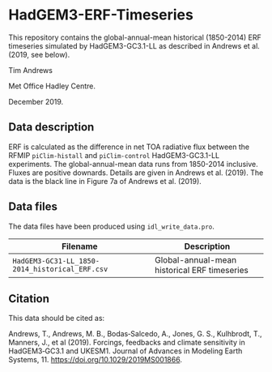 # HadGEM3-ERF-Timeseries

This repository contains the global-annual-mean historical (1850-2014) ERF timeseries simulated by HadGEM3-GC3.1-LL as described in Andrews et al. (2019, see below).  

Tim Andrews

Met Office Hadley Centre.

December 2019.

## Data description

ERF is calculated as the difference in net TOA radiative flux between the RFMIP `piClim-histall` and `piClim-control` HadGEM3-GC3.1-LL experiments.  The global-annual-mean data runs from 1850-2014 inclusive.  Fluxes are positive downards.  Details are given in Andrews et al. (2019).  The data is the black line in Figure 7a of Andrews et al. (2019).

## Data files

The data files have been produced using `idl_write_data.pro`.

| Filename | Description |
| -------- | ----------- |
| `HadGEM3-GC31-LL_1850-2014_historical_ERF.csv` | Global-annual-mean historical ERF timeseries |

## Citation

This data should be cited as:

Andrews, T., Andrews, M. B., Bodas‐Salcedo, A., Jones, G. S., Kulhbrodt, T., Manners, J., et al (2019). Forcings, feedbacks and climate sensitivity in HadGEM3‐GC3.1 and UKESM1. Journal of Advances in Modeling Earth Systems, 11. https://doi.org/10.1029/2019MS001866.
